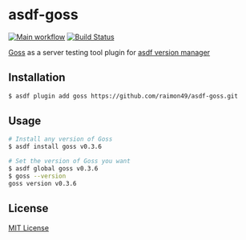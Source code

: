# asdf-goss

[![Main workflow](https://github.com/raimon49/asdf-goss/actions/workflows/asdf.yml/badge.svg)](https://github.com/raimon49/asdf-goss/actions/workflows/asdf.yml)
[![Build Status](https://travis-ci.org/raimon49/asdf-goss.svg?branch=master)](https://travis-ci.org/raimon49/asdf-goss)

[Goss](https://goss.rocks) as a server testing tool plugin for [asdf version manager](https://asdf-vm.com/)

## Installation

```bash
$ asdf plugin add goss https://github.com/raimon49/asdf-goss.git
```

## Usage

```bash
# Install any version of Goss
$ asdf install goss v0.3.6

# Set the version of Goss you want
$ asdf global goss v0.3.6
$ goss --version
goss version v0.3.6
```

## License

[MIT License](LICENSE)
